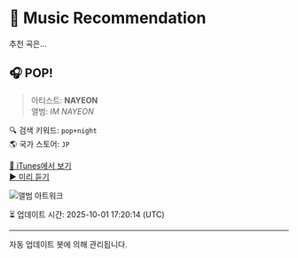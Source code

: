 
# 🎵 Music Recommendation

추천 곡은...

## 🎧 POP!  
> 아티스트: **NAYEON**  
> 앨범: _IM NAYEON_  

🔍 검색 키워드: `pop+night`  
🌎 국가 스토어: `JP`

[🔗 iTunes에서 보기](https://music.apple.com/jp/album/pop/1628964480?i=1628964481&uo=4)  
[▶️ 미리 듣기](https://audio-ssl.itunes.apple.com/itunes-assets/AudioPreview112/v4/27/3f/88/273f8877-c800-e86b-dac2-dbab5ff4743c/mzaf_18207050951802008932.plus.aac.p.m4a)

![앨범 아트워크](https://is1-ssl.mzstatic.com/image/thumb/Music112/v4/1a/17/f2/1a17f260-a2b8-da78-e3b5-f75f2fcdf275/5054197197314.jpg/100x100bb.jpg)

⏳ 업데이트 시간: 2025-10-01 17:20:14 (UTC)

---
자동 업데이트 봇에 의해 관리됩니다.
